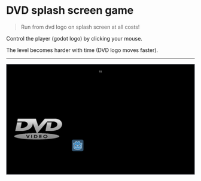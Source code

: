 # DVD splash screen game

>Run from dvd logo on splash screen at all costs!

Control the player (godot logo) by clicking your mouse.

The level becomes harder with time (DVD logo moves faster).

<hr>

![Screenshot](screenshots/screenshot.png)
